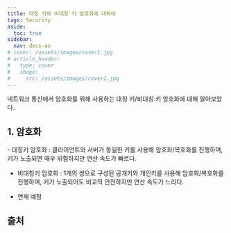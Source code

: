 ```yaml
---
title: 대칭 키와 비대칭 키 암호화에 대하여
tags: Security
aside:
  toc: true
sidebar:
  nav: docs-en
# cover: /assets/images/cover1.jpg
# article_header:
#   type: cover
#   image:
#     src: /assets/images/cover2.jpg
---
```


네트워크 통신에서 암호화를 위해 사용하는 대칭 키/비대칭 키 암호화에 대해 알아보았다.

<!-- more -->

<h2 id="h1">1. 암호화</h2>
- 대칭키 암호화 : 클라이언트와 서버가 동일한 키를 사용해 암호화/복호화를 진행하며, 키가 노출되면 매우 위험하지만 연산 속도가 빠르다.

- 비대칭키 암호화 : 1개의 쌍으로 구성된 공개키와 개인키를 사용해 암호화/복호화를 진행하며, 키가 노출되어도 비교적 안전하지만 연산 속도가 느리다.

- 연재 예정

<h2 id="h5">출처</h2>